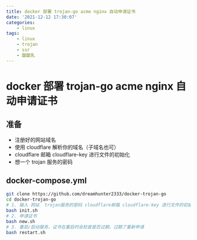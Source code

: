 ```yaml
---
title: docker 部署 trojan-go acme nginx 自动申请证书
date: '2021-12-12 17:30:07'
categories:
    - linux
tags:
    - linux
    - trojan
    - ssr
    - 酸酸乳
---
```


# docker 部署 trojan-go acme nginx 自动申请证书

## 准备

- 注册好的网站域名
- 使用 cloudflare 解析你的域名（子域名也可）
- cloudflare 邮箱 cloudflare-key 进行文件的初始化
- 想一个 trojan 服务的密码

## docker-compose.yml

```bash
git clone https://github.com/dreamhunter2333/docker-trojan-go
cd docker-trojan-go
# 1. 输入 网站  trojan服务的密码 cloudflare邮箱 cloudflare-key 进行文件的初始化
bash init.sh
# 2. 申请证书
bash new.sh
# 3. 重启/启动服务，证书在重启时会检查是否过期，过期了重新申请
bash restart.sh
```
